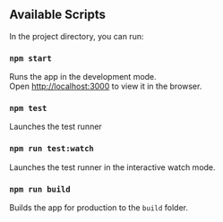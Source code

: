 ## Available Scripts

In the project directory, you can run:

### `npm start`

Runs the app in the development mode.<br>
Open [http://localhost:3000](http://localhost:3000) to view it in the browser.

### `npm test`

Launches the test runner<br>

### `npm run test:watch`

Launches the test runner in the interactive watch mode.<br>

### `npm run build`

Builds the app for production to the `build` folder.<br>
